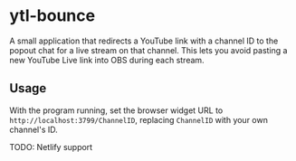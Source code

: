# ytl-bounce
A small application that redirects a YouTube link with a channel ID to the popout chat for a live stream on that channel.
This lets you avoid pasting a new YouTube Live link into OBS during each stream.

## Usage
With the program running, set the browser widget URL to `http://localhost:3799/ChannelID`, replacing `ChannelID` with your
own channel's ID.

TODO: Netlify support